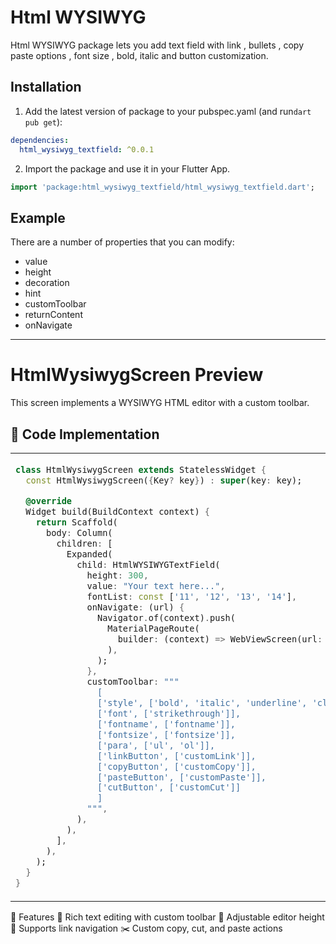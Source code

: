 # Html WYSIWYG

Html WYSIWYG package lets you add text field with link , bullets , copy paste options , font size , bold, italic and button customization.

## Installation

1. Add the latest version of package to your pubspec.yaml (and run`dart pub get`):

```yaml
dependencies:
  html_wysiwyg_textfield: ^0.0.1
```

2. Import the package and use it in your Flutter App.

```dart
import 'package:html_wysiwyg_textfield/html_wysiwyg_textfield.dart';
```

## Example

There are a number of properties that you can modify:

- value
- height
- decoration
- hint
- customToolbar
- returnContent
- onNavigate

<hr>


# HtmlWysiwygScreen Preview

This screen implements a WYSIWYG HTML editor with a custom toolbar.

## 📜 Code Implementation

<table>
<tr>
<td style="width: 50%; vertical-align: top;">

```dart
class HtmlWysiwygScreen extends StatelessWidget {
  const HtmlWysiwygScreen({Key? key}) : super(key: key);

  @override
  Widget build(BuildContext context) {
    return Scaffold(
      body: Column(
        children: [
          Expanded(
            child: HtmlWYSIWYGTextField(
              height: 300,
              value: "Your text here...",
              fontList: const ['11', '12', '13', '14'],
              onNavigate: (url) {
                Navigator.of(context).push(
                  MaterialPageRoute(
                    builder: (context) => WebViewScreen(url: url),
                  ),
                );
              },
              customToolbar: """
                [
                ['style', ['bold', 'italic', 'underline', 'clear']],
                ['font', ['strikethrough']],
                ['fontname', ['fontname']],
                ['fontsize', ['fontsize']],
                ['para', ['ul', 'ol']],
                ['linkButton', ['customLink']],
                ['copyButton', ['customCopy']],
                ['pasteButton', ['customPaste']],
                ['cutButton', ['customCut']]
                ]
              """,
            ),
          ),
        ],
      ),
    );
  }
}
```

</td> <td style="width: 50%; vertical-align: top; text-align: center;"> 
  <h3>🎨 HtmlWYSIWYGTextField Preview</h3> 
  <img src="https://github.com/user-attachments/assets/ae1bf733-46a0-4ca4-9019-b1a1ebda8224" alt="Editor Preview" style="width: 100%; max-width: 300px; height: auto; object-fit: cover;"> 
</td> 
</tr> 
</table>


🔹 Features
📝 Rich text editing with custom toolbar
📏 Adjustable editor height
📂 Supports link navigation
✂️ Custom copy, cut, and paste actions
